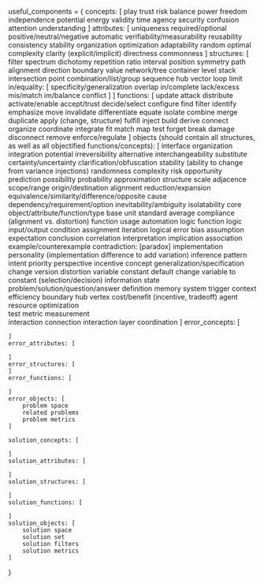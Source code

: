 useful_components = {
	concepts: [
		play
		trust
		risk
		balance
		power
		freedom
		independence
		potential
		energy
		validity
		time
		agency
		security
		confusion
		attention
		understanding
	]
	attributes: [
		uniqueness
		required/optional
		positive/neutral/negative
		automatic
		verifiability/measurability
		reusability
		consistency
		stability
		organization
		optimization
		adaptability
		random
		optimal
		complexity
		clarity (explicit/implicit)
		directness
		commonness
	]
	structures: [
		filter
		spectrum
		dichotomy
		repetition
		ratio
		interval
		position
		symmetry
		path
		alignment
		direction
		boundary
		value
		network/tree
		container
		level
		stack
		intersection
		point
		combination/list/group
		sequence
		hub
		vector
		loop
		limit
		in/equality: [
			specificity/generalization
			overlap
			in/complete
			lack/excess
			mis/match
			im/balance
			conflict
		]
	]
	functions: [
		update
		attack
		distribute
		activate/enable
		accept/trust
		decide/select
		configure
		find
		filter
		identify
		emphasize
		move
		invalidate
		differentiate
		equate
		isolate
		combine
		merge
		duplicate
		apply (change, structure)
		fulfill
		inject
		build
		derive
		connect
		organize
		coordinate
		integrate
		fit
		match
		map
		test
		forget
		break
		damage
		disconnect
		remove
		enforce/regulate
	]
	objects (should contain all structures, as well as all objectified functions/concepts): [
		interface
			organization
			integration
		potential
			irreversibility
			alternative
				interchangeability
				substitute
			certainty/uncertainty
				clarification/obfuscation
				stability (ability to change from variance injections)
				randomness
				complexity
				risk
				opportunity
				prediction
				possibility
				probability
				approximation
		structure
			scale
			adjacence
			scope/range
			origin/destination
			alignment
			reduction/expansion
			equivalence/similarity/difference/opposite
		cause
			dependency/requirement/option
			inevitability/ambiguity
			isolatability
		core
			object/attribute/function/type
			base
				unit
				standard
					average
				compliance (alignment vs. distortion)
		function
			usage
			automation
			logic
				function logic
					input/output
					condition
					assignment
					iteration
				logical error
					bias
				assumption
				expectation
				conclusion
				correlation
				interpretation
				implication
				association
				example/counterexample
				contradiction: [paradox]
				implementation
					personality (implementation difference to add variation)
				inference
			pattern
		intent
			priority
			perspective
			incentive
		concept
			generalization/specification
		change
			version
			distortion
			variable
			constant
				default
			change variable to constant (selection/decision)
		information
			state
			problem/solution/question/answer
			definition
			memory
		system
			trigger
			context
			efficiency
			boundary
			hub
			vertex
			cost/benefit (incentive, tradeoff)
			agent
			resource
			optimization		
				test
				metric
				measurement		
			interaction
				connection
				interaction layer
				coordination
	]
	error_concepts: [

	]
	error_attributes: [

	]
	error_structures: [
	]
	error_functions: [

	]
	error_objects: [
		problem space
		related problems
		problem metrics
	]

	solution_concepts: [

	]
	solution_attributes: [

	]
	solution_structures: [

	]
	solution_functions: [

	]
	solution_objects: [
		solution space
		solution set
		solution filters
		solution metrics
	]
}
